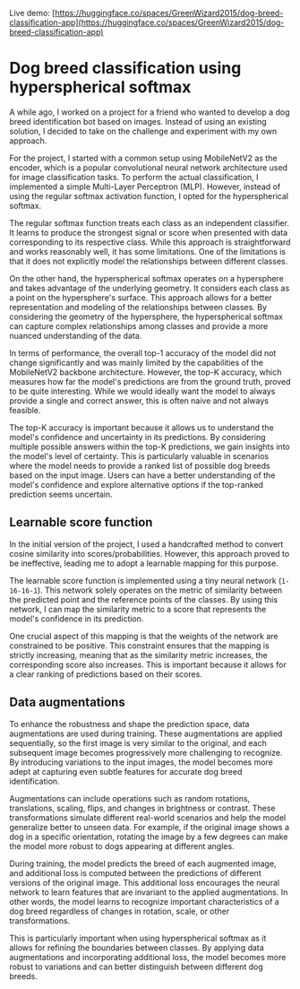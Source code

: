 Live demo: [https://huggingface.co/spaces/GreenWizard2015/dog-breed-classification-app](https://huggingface.co/spaces/GreenWizard2015/dog-breed-classification-app)

# Dog breed classification using hyperspherical softmax

A while ago, I worked on a project for a friend who wanted to develop a dog breed identification bot based on images. Instead of using an existing solution, I decided to take on the challenge and experiment with my own approach.

For the project, I started with a common setup using MobileNetV2 as the encoder, which is a popular convolutional neural network architecture used for image classification tasks. To perform the actual classification, I implemented a simple Multi-Layer Perceptron (MLP). However, instead of using the regular softmax activation function, I opted for the hyperspherical softmax.

The regular softmax function treats each class as an independent classifier. It learns to produce the strongest signal or score when presented with data corresponding to its respective class. While this approach is straightforward and works reasonably well, it has some limitations. One of the limitations is that it does not explicitly model the relationships between different classes.

On the other hand, the hyperspherical softmax operates on a hypersphere and takes advantage of the underlying geometry. It considers each class as a point on the hypersphere's surface. This approach allows for a better representation and modeling of the relationships between classes. By considering the geometry of the hypersphere, the hyperspherical softmax can capture complex relationships among classes and provide a more nuanced understanding of the data.

In terms of performance, the overall top-1 accuracy of the model did not change significantly and was mainly limited by the capabilities of the MobileNetV2 backbone architecture. However, the top-K accuracy, which measures how far the model's predictions are from the ground truth, proved to be quite interesting. While we would ideally want the model to always provide a single and correct answer, this is often naive and not always feasible.

The top-K accuracy is important because it allows us to understand the model's confidence and uncertainty in its predictions. By considering multiple possible answers within the top-K predictions, we gain insights into the model's level of certainty. This is particularly valuable in scenarios where the model needs to provide a ranked list of possible dog breeds based on the input image. Users can have a better understanding of the model's confidence and explore alternative options if the top-ranked prediction seems uncertain.

## Learnable score function

In the initial version of the project, I used a handcrafted method to convert cosine similarity into scores/probabilities. However, this approach proved to be ineffective, leading me to adopt a learnable mapping for this purpose.

The learnable score function is implemented using a tiny neural network (`1-16-16-1`). This network solely operates on the metric of similarity between the predicted point and the reference points of the classes. By using this network, I can map the similarity metric to a score that represents the model's confidence in its prediction.

One crucial aspect of this mapping is that the weights of the network are constrained to be positive. This constraint ensures that the mapping is strictly increasing, meaning that as the similarity metric increases, the corresponding score also increases. This is important because it allows for a clear ranking of predictions based on their scores.

## Data augmentations

To enhance the robustness and shape the prediction space, data augmentations are used during training. These augmentations are applied sequentially, so the first image is very similar to the original, and each subsequent image becomes progressively more challenging to recognize. By introducing variations to the input images, the model becomes more adept at capturing even subtle features for accurate dog breed identification.

Augmentations can include operations such as random rotations, translations, scaling, flips, and changes in brightness or contrast. These transformations simulate different real-world scenarios and help the model generalize better to unseen data. For example, if the original image shows a dog in a specific orientation, rotating the image by a few degrees can make the model more robust to dogs appearing at different angles.

During training, the model predicts the breed of each augmented image, and additional loss is computed between the predictions of different versions of the original image. This additional loss encourages the neural network to learn features that are invariant to the applied augmentations. In other words, the model learns to recognize important characteristics of a dog breed regardless of changes in rotation, scale, or other transformations.

This is particularly important when using hyperspherical softmax as it allows for refining the boundaries between classes. By applying data augmentations and incorporating additional loss, the model becomes more robust to variations and can better distinguish between different dog breeds.